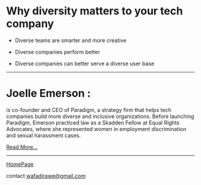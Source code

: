 # **Why diversity matters to your tech company**

* Diverse teams are smarter and more creative 

* Diverse companies perform better

* Diverse companies can better serve a diverse user base 

***

# **Joelle Emerson** :

 is co-founder and CEO of Paradigm, a strategy firm that helps tech companies build more diverse and inclusive organizations. Before launching Paradigm, Emerson practiced law as a Skadden Fellow at Equal Rights Advocates, where she represented women in employment discrimination and sexual harassment cases.

[Read More...](https://www.usatoday.com/story/tech/columnist/2015/07/21/why-diversity-matters-your-tech-company/30419871/)


***



[HomePage](https://wafaankoush99.github.io/Reading-Notes/READMEcode301.html)  


contact wafadirawe@gmail.com
